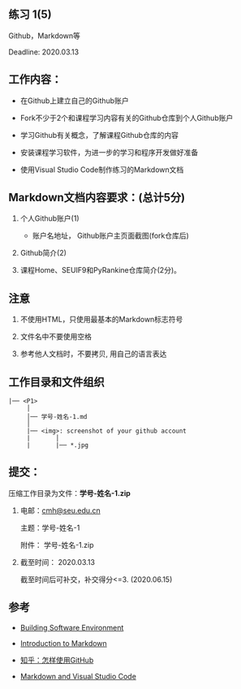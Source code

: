 ## 练习 1(5)
 
Github，Markdown等

Deadline: 2020.03.13

## 工作内容：

* 在Github上建立自己的Github账户

* Fork不少于2个和课程学习内容有关的Github仓库到个人Github账户

* 学习Github有关概念，了解课程Github仓库的内容

* 安装课程学习软件，为进一步的学习和程序开发做好准备

* 使用Visual Studio Code制作练习的Markdown文档

## Markdown文档内容要求：(总计5分)
    
1. 个人Github账户(1)

   * 账户名地址， Github账户主页面截图(fork仓库后)

2. Github简介(2)

3. 课程Home、SEUIF9和PyRankine仓库简介(2分)。

## 注意

1. 不使用HTML，只使用最基本的Markdown标志符号

2. 文件名中不要使用空格

3. 参考他人文档时，不要拷贝, 用自己的语言表达

## 工作目录和文件组织
```text
|── <P1>
     │ 
     │── 学号-姓名-1.md
     │
     |── <img>: screenshot of your github account
     |       │
     |       |── *.jpg 
```  

## 提交：

压缩工作目录为文件：**学号-姓名-1.zip**

1. 电邮：cmh@seu.edu.cn

    主题：学号-姓名-1

    附件： 学号-姓名-1.zip

2. 截至时间： 2020.03.13
   
     截至时间后可补交，补交得分<=3. (2020.06.15)


## 参考

* [Building Software Environment](https://github.com/PySEE/home/blob/S2020/guide/BuildingSoftwareEnvironment.md)

* [Introduction to Markdown](https://github.com/PySEE/home/blob/S2020/guide/Introduction2Markdown(Chinese).md)

* [知乎：怎样使用GitHub](http://www.zhihu.com/question/20070065)

* [Markdown and Visual Studio Code](https://code.visualstudio.com/docs/languages/markdown/)